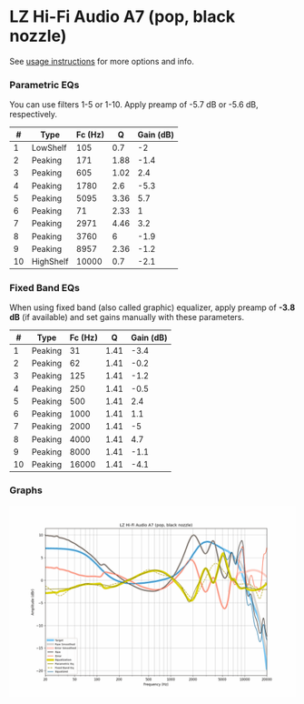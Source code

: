 # LZ Hi-Fi Audio A7 (pop, black nozzle)
See [usage instructions](https://github.com/jaakkopasanen/AutoEq#usage) for more options and info.

### Parametric EQs
You can use filters 1-5 or 1-10. Apply preamp of -5.7 dB or -5.6 dB, respectively.

|   # | Type      |   Fc (Hz) |    Q |   Gain (dB) |
|-----|-----------|-----------|------|-------------|
|   1 | LowShelf  |       105 | 0.7  |        -2   |
|   2 | Peaking   |       171 | 1.88 |        -1.4 |
|   3 | Peaking   |       605 | 1.02 |         2.4 |
|   4 | Peaking   |      1780 | 2.6  |        -5.3 |
|   5 | Peaking   |      5095 | 3.36 |         5.7 |
|   6 | Peaking   |        71 | 2.33 |         1   |
|   7 | Peaking   |      2971 | 4.46 |         3.2 |
|   8 | Peaking   |      3760 | 6    |        -1.9 |
|   9 | Peaking   |      8957 | 2.36 |        -1.2 |
|  10 | HighShelf |     10000 | 0.7  |        -2.1 |

### Fixed Band EQs
When using fixed band (also called graphic) equalizer, apply preamp of **-3.8 dB** (if available) and set gains manually with these parameters.

|   # | Type    |   Fc (Hz) |    Q |   Gain (dB) |
|-----|---------|-----------|------|-------------|
|   1 | Peaking |        31 | 1.41 |        -3.4 |
|   2 | Peaking |        62 | 1.41 |        -0.2 |
|   3 | Peaking |       125 | 1.41 |        -1.2 |
|   4 | Peaking |       250 | 1.41 |        -0.5 |
|   5 | Peaking |       500 | 1.41 |         2.4 |
|   6 | Peaking |      1000 | 1.41 |         1.1 |
|   7 | Peaking |      2000 | 1.41 |        -5   |
|   8 | Peaking |      4000 | 1.41 |         4.7 |
|   9 | Peaking |      8000 | 1.41 |        -1.1 |
|  10 | Peaking |     16000 | 1.41 |        -4.1 |

### Graphs
![](./LZ%20Hi-Fi%20Audio%20A7%20(pop,%20black%20nozzle).png)
